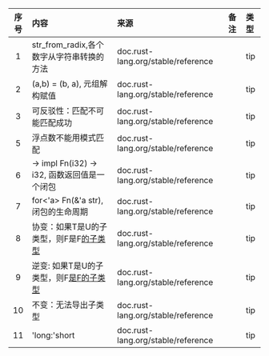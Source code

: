 | 序号 | 内容                                 | 来源                                 | 备注 | 类型  |
|:--:|:-----------------------------------|:-----------------------------------|:---|:----|
| 1  | str_from_radix,各个数字从字符串转换的方法       | doc.rust-lang.org/stable/reference |    | tip |
| 2  | (a,b) = (b, a), 元组解构赋值             | doc.rust-lang.org/stable/reference |    | tip |      
| 3  | 可反驳性：匹配不可能匹配成功                     | doc.rust-lang.org/stable/reference |    | tip |
| 5  | 浮点数不能用模式匹配                         | doc.rust-lang.org/stable/reference |    | tip |
| 6  | -> impl Fn(i32) -> i32, 函数返回值是一个闭包 | doc.rust-lang.org/stable/reference |    | tip |
| 7  | for<'a> Fn(&'a str), 闭包的生命周期       | doc.rust-lang.org/stable/reference |    | tip |
| 8  | 协变：如果T是U的子类型，则F<T>是F<U>的子类型        | doc.rust-lang.org/stable/reference |    | tip |
| 9  | 逆变: 如果T是U的子类型，则F<U>是F<T>的子类型       | doc.rust-lang.org/stable/reference |    | tip |
| 10 | 不变：无法导出子类型                         | doc.rust-lang.org/stable/reference |    | tip |
| 11 | 'long:'short                       | doc.rust-lang.org/stable/reference |    | tip |

